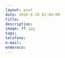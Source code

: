 ```yaml
---
layout: post
date: 2016-8-20 01:00:00
title: 
description: 
image: ??.jpg
tags: 
telefone: 
e-mail: 
endereco:
---
```

#





